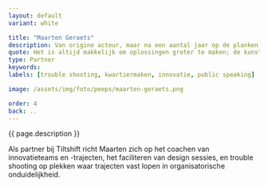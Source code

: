 ```yaml
---
layout: default
variant: white

title: "Maarten Geraets"
description: Van origine acteur, maar na een aantal jaar op de planken toch gekozen voor bestuurskunde. Als procesdesigner en kwartiermaker innovatie stond Maarten aan de wieg van succesvolle in-house startups als virtuele SIM-only provider Hollands Nieuwe en Datalab Amsterdam, de data-innovatiewerkplaats van de gemeente Amsterdam.
quote: Het is altijd makkelijk om oplossingen groter te maken; de kunst is om ze klein te houden
type: Partner
keywords:
labels: [trouble shooting, kwartiermaken, innovatie, public speaking]

image: /assets/img/foto/peeps/maarten-geraets.png

order: 4
back: ..
---
```

{{ page.description }}

Als partner bij Tiltshift richt Maarten zich op het coachen van innovatieteams en -trajecten, het faciliteren van design sessies, en trouble shooting op plekken waar trajecten vast lopen in organisatorische onduidelijkheid.
